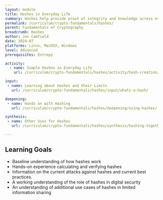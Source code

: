 ```yaml
---
layout: module
title: Hashes in Everyday Life
summary: Hashes help provide proof of integrity and knowledge across everything from credit card numbers to safe downloads to threat hunting to email signatures to community solidarity. This module walks through common uses and easy-to-use tools.
permalink: /curriculum/crypto-fundamentals/hashes/
parent: Fundamentals of Cryptography
breadcrumb: Hashes
author: Jon Camfield
date: 2024-07
platforms: Linux, MacOSX, Windows
level: Advanced
prerequisites: Entropy

activity:
  - name: Simple Hashes in Everyday Life
    url: /curriculum/crypto-fundamentals/hashes/activity/hash-creation/

input:
 - name: Learning about Hashes and their Limits
   url: /curriculum/crypto-fundamentals/hashes/input/whats-a-hash/

deepening:
 - name: Hands on with Hashing
   url: /curriculum/crypto-fundamentals/hashes/deepening/using-hashes/

synthesis:
 - name: Other Uses for Hashes
   url: /curriculum/crypto-fundamentals/hashes/synthesis/hashing-together/

---
```


## Learning Goals

* Baseline understanding of how hashes work
* Hands-on experience calculating and verifying hashes
* Information on the current attacks against hashes and current best practices.
* A working understanding of the role of hashes in digital security
* An understanding of additional use cases of hashes in limited information sharing

